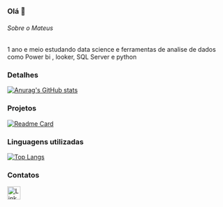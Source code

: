 ### Olá 👋

###### Sobre o Mateus
1 ano e meio  estudando data science e ferramentas de analise de dados como Power bi , looker, SQL Server e python


### Detalhes

[![Anurag's GitHub stats](https://github-readme-stats.vercel.app/api?username=mateus4411&show_icons=true&theme=dark)]([https://github.com/mateus4411/github-readme-stats](https://github.com/mateus4411/mateus4411/blob/main/README.md))

### Projetos

[![Readme Card](https://github-readme-stats.vercel.app/api/pin/?username=mateus4411&repo=Projetos.github.io&theme=dark)]([https://github.com/mateus4411/github-readme-stats](https://github.com/mateus4411/mateus4411/blob/main/README.md))


### Linguagens utilizadas

[![Top Langs](https://github-readme-stats.vercel.app/api/top-langs/?username=mateus4411&layout=compact)]([https://github.com/mateus4411/github-readme-stats](https://github.com/mateus4411/mateus4411/blob/main/README.md))

### Contatos

[<img src='https://img.shields.io/badge/LinkedIn-0077B5?style=for-the-badge&logo=linkedin&logoColor=white' alt='Linkedin' height='30'>](https://www.linkedin.com/in/mateus4411/)
